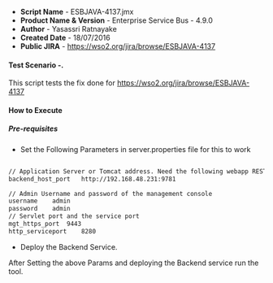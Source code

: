 - **Script Name** - ESBJAVA-4137.jmx
- **Product Name & Version** -  Enterprise Service Bus - 4.9.0
- **Author** - Yasassri Ratnayake
- **Created Date** - 18/07/2016
- **Public JIRA** - https://wso2.org/jira/browse/ESBJAVA-4137

#### Test Scenario -.
This script tests the fix done for https://wso2.org/jira/browse/ESBJAVA-4137

#### How to Execute 

##### Pre-requisites

- Set the Following Parameters in server.properties file for this to work
```sh

// Application Server or Tomcat address. Need the following webapp RESTfulService deployed
backend_host_port	http://192.168.48.231:9781	

// Admin Username and password of the management console
username	admin	
password	admin	
// Servlet port and the service port
mgt_https_port	9443	
http_serviceport	8280	
````
- Deploy the Backend Service.

After Setting the above Params and deploying the Backend service run the tool.
